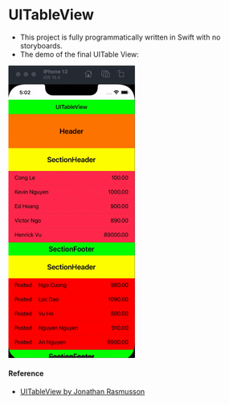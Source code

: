 # UITableView
- This project is fully programmatically written in Swift with no storyboards.
- The demo of the final UITable View:

<img src="UITableView-Demo.gif" width=50% height=50%>

#### Reference

- [UITableView by Jonathan Rasmusson](https://www.youtube.com/watch?v=sSNYinzvQh0&amp;list=PLEVREFF3xBv58-25oFfIanXLhQaMvErMH&amp;index=19)